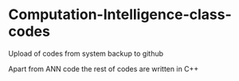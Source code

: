 # Computation-Intelligence-class-codes
Upload of codes from system backup to github

Apart from ANN code the rest of codes are written in C++


